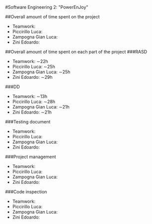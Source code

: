 #Software Engineering 2: "PowerEnJoy"

##Overall amount of time spent on the project
- Teamwork:
- Piccirillo Luca: 
- Zampogna Gian Luca: 
- Zini Edoardo: 

##Overall amount of time spent on each part of the project
###RASD
- Teamwork: ∼22h
- Piccirillo Luca: ∼25h
- Zampogna Gian Luca: ∼25h
- Zini Edoardo: ∼29h

###DD
- Teamwork: ∼13h
- Piccirillo Luca: ∼28h
- Zampogna Gian Luca: ∼21h
- Zini Edoardo: ∼21h

###Testing document
- Teamwork:
- Piccirillo Luca: 
- Zampogna Gian Luca: 
- Zini Edoardo: 

###Project management
- Teamwork:
- Piccirillo Luca: 
- Zampogna Gian Luca: 
- Zini Edoardo: 

###Code inspection
- Teamwork:
- Piccirillo Luca: 
- Zampogna Gian Luca: 
- Zini Edoardo: 
